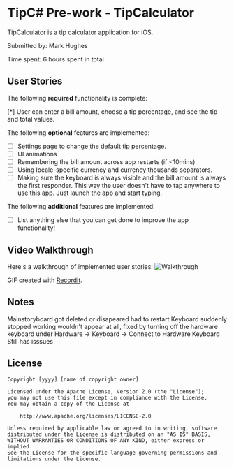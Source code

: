 # TipC# Pre-work - TipCalculator

TipCalculator is a tip calculator application for iOS.

Submitted by: Mark Hughes

Time spent: 6 hours spent in total

## User Stories

The following **required** functionality is complete:

[*] User can enter a bill amount, choose a tip percentage, and see the tip and total values.

The following **optional** features are implemented:
* [ ] Settings page to change the default tip percentage.
* [ ] UI animations
* [ ] Remembering the bill amount across app restarts (if <10mins)
* [ ] Using locale-specific currency and currency thousands separators.
* [ ] Making sure the keyboard is always visible and the bill amount is always the first responder. This way the user doesn't have to tap anywhere to use this app. Just launch the app and start typing.

The following **additional** features are implemented:

- [ ] List anything else that you can get done to improve the app functionality!

## Video Walkthrough 

Here's a walkthrough of implemented user stories:
![Walkthrough](http://g.recordit.co/MrHQFMgB1f.gif)


GIF created with [Recordit](http://www.recordit.co/).

## Notes

Mainstoryboard got deleted or disapeared had to restart
Keyboard suddenly stopped working wouldn't appear at all, fixed by turning off the hardware keyboard under Hardware -> Keyboard -> Connect to Hardware Keyboard    Still has isssues



## License

    Copyright [yyyy] [name of copyright owner]

    Licensed under the Apache License, Version 2.0 (the "License");
    you may not use this file except in compliance with the License.
    You may obtain a copy of the License at

        http://www.apache.org/licenses/LICENSE-2.0

    Unless required by applicable law or agreed to in writing, software
    distributed under the License is distributed on an "AS IS" BASIS,
    WITHOUT WARRANTIES OR CONDITIONS OF ANY KIND, either express or implied.
    See the License for the specific language governing permissions and
    limitations under the License.
